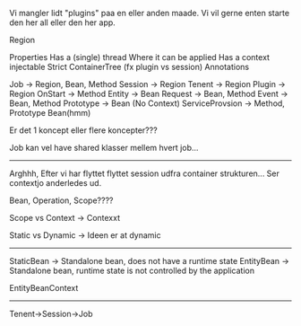 Vi mangler lidt "plugins" paa en eller anden maade.
Vi vil gerne enten starte den her all eller den her app.


Region

Properties
  Has a (single) thread
  Where it can be applied
  Has a context injectable
  Strict ContainerTree (fx plugin vs session)
  Annotations
    
  
Job             -> Region, Bean, Method
Session         -> Region
Tenent          -> Region
Plugin          -> Region
OnStart         -> Method
Entity          -> Bean
Request         -> Bean, Method
Event           -> Bean, Method
Prototype       -> Bean (No Context)
ServiceProvsion -> Method, Prototype Bean(hmm)

Er det 1 koncept eller flere koncepter???


Job kan vel have shared klasser mellem hvert job...


--------------
Arghhh, Efter vi har flyttet flyttet session udfra container strukturen... Ser contextjo anderledes ud.

Bean, Operation, Scope????



Scope vs Context -> Contexxt

Static vs Dynamic -> Ideen er at dynamic

------
StaticBean -> Standalone bean, does not have a runtime state
EntityBean -> Standalone bean, runtime state is not controlled by the application



EntityBeanContext


----------

Tenent->Session->Job